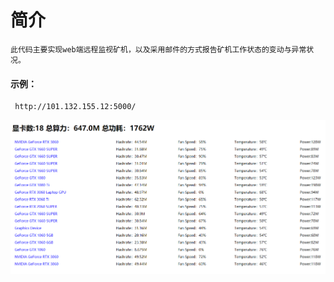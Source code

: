 # 简介
    此代码主要实现web端远程监视矿机，以及采用邮件的方式报告矿机工作状态的变动与异常状况。
#### 示例：
     http://101.132.155.12:5000/
![Image text](https://github.com/zhaokun0/minner/blob/master/IMG/web.png)